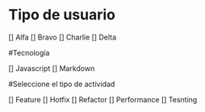 # Tipo de usuario

[] Alfa
[] Bravo
[] Charlie
[] Delta

#Tecnología

[] Javascript
[] Markdown

#Seleccione el tipo de actividad

 [] Feature
 [] Hotfix
 [] Refactor
 [] Performance
 [] Tesnting

